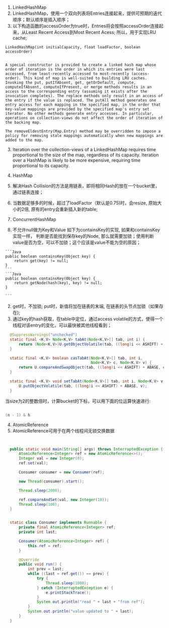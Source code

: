 1. LinkedHashMap
  1. LinkedHashMap，使用一个双向列表将Entries连接起来，提供可预期的迭代顺序；默认顺序是插入顺序；
  2. 以下构造函数的accessOrder为true时，Entries将会按照accessOrder连接起来，从Least Recent Access到Most Recent Acess; 所以，用于实现LRU cache;

  ```
  LinkedHashMap(int initialCapacity, float loadFactor, boolean accessOrder)

  ```

  ```

  A special constructor is provided to create a linked hash map whose order of iteration is the order in which its entries were last accessed, from least-recently accessed to most-recently (access-order). This kind of map is well-suited to building LRU caches. Invoking the put, putIfAbsent, get, getOrDefault, compute, computeIfAbsent, computeIfPresent, or merge methods results in an access to the corresponding entry (assuming it exists after the invocation completes). The replace methods only result in an access of the entry if the value is replaced. The putAll method generates one entry access for each mapping in the specified map, in the order that key-value mappings are provided by the specified map's entry set iterator. No other methods generate entry accesses. In particular, operations on collection-views do not affect the order of iteration of the backing map.

  The removeEldestEntry(Map.Entry) method may be overridden to impose a policy for removing stale mappings automatically when new mappings are added to the map.

  ```

   3. Iteration over the collection-views of a LinkedHashMap requires time proportional to the size of the map, regardless of its capacity. Iteration over a HashMap is likely to be more expensive, requiring time proportional to its capacity.

2. HashMap
  1. 解决Hash Collision的方法是用链表，即将相同Hash的放在一个bucket里，通过链表连接；
  2. 当数据足够多的时候，超过了loadFactor（默认是0.75)时，会resize, 原始大小的2倍, 原有的entry会重新插入新的table;

3. ConcurrentHashMap
  1. 不允许null做为Key和Value
    如下为containsKey的实现, 如果和containsKey实现一样， 判断是否能找到保存key的Node, 那么就需要加锁；使用判断value是否为空，可以不加锁；这个应该是value不能为空的原因；

    ```Java
    public boolean containsKey(Object key) {
        return get(key) != null;
    }
    ```
    ```Java
    public boolean containsKey(Object key) {
        return getNode(hash(key), key) != null;
    }

    ```
  2. get时，不加锁; put时，新值将加在链表的末端, 在链表的头节点加锁（如果存在);
  3. 通过key的hash获取，在table中定位，通过access volatile的方式，使得一个线程对该entry的变化，可以最快被其他线程看到；

  ```Java
    @SuppressWarnings("unchecked")
    static final <K,V> Node<K,V> tabAt(Node<K,V>[] tab, int i) {
        return (Node<K,V>)U.getObjectVolatile(tab, ((long)i << ASHIFT) + ABASE);
    }

    static final <K,V> boolean casTabAt(Node<K,V>[] tab, int i,
                                        Node<K,V> c, Node<K,V> v) {
        return U.compareAndSwapObject(tab, ((long)i << ASHIFT) + ABASE, c, v);
    }

    static final <K,V> void setTabAt(Node<K,V>[] tab, int i, Node<K,V> v) {
        U.putObjectVolatile(tab, ((long)i << ASHIFT) + ABASE, v);
    }

  ```

  当size为2的整数倍时，计算bucket的下标，可以用下面的位运算快速进行:

  ```Java

  (n - 1) & h

  ```

4. AtomicReference
  1. AtomicReference可用于在两个线程间无锁交换数据
  ```Java


    public static void main(String[] args) throws InterruptedException {
        AtomicReference<Integer> ref = new AtomicReference<>();
        Integer val = new Integer(0);
        ref.set(val);

        Consumer consumer = new Consumer(ref);

        new Thread(consumer).start();

        Thread.sleep(2000);

        ref.compareAndSet(val, new Integer(10));
        Thread.sleep(100);
    }


    static class Consumer implements Runnable {
        private final AtomicReference<Integer> ref;
        private int last;

        Consumer(AtomicReference<Integer> ref) {
            this.ref = ref;
        }

        @Override
        public void run() {
            int prev = last;
            while ((last = ref.get()) == prev) {
                try {
                    Thread.sleep(1000);
                } catch (InterruptedException e) {
                    e.printStackTrace();
                }
                System.out.println("read " + last + "from ref");
            }
            System.out.println("value updated to " + last);
        }
    }

  ```
  